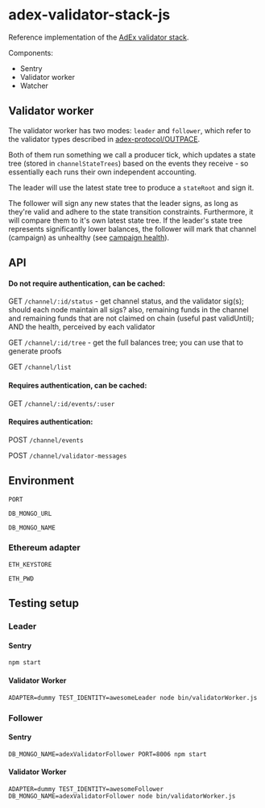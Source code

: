 # adex-validator-stack-js

Reference implementation of the [AdEx validator stack](https://github.com/adexnetwork/adex-protocol#validator-stack-platform).

Components:

* Sentry
* Validator worker
* Watcher

## Validator worker

The validator worker has two modes: `leader` and `follower`, which refer to the validator types described in [adex-protocol/OUTPACE](https://github.com/AdExNetwork/adex-protocol/blob/master/OUTPACE.md#specification).

Both of them run something we call a producer tick, which updates a state tree (stored in `channelStateTrees`) based on the events they receive - so essentially each runs their own independent accounting.

The leader will use the latest state tree to produce a `stateRoot` and sign it.

The follower will sign any new states that the leader signs, as long as they're valid and adhere to the state transition constraints. Furthermore, it will compare them to it's own latest state tree. If the leader's state tree represents significantly lower balances, the follower will mark that channel (campaign) as unhealthy (see [campaign health](https://github.com/AdExNetwork/adex-protocol#campaign-health)).

## API


#### Do not require authentication, can be cached:

GET `/channel/:id/status` - get channel status, and the validator sig(s); should each node maintain all sigs? also, remaining funds in the channel and remaining funds that are not claimed on chain (useful past validUntil); AND the health, perceived by each validator

GET `/channel/:id/tree` - get the full balances tree; you can use that to generate proofs

GET `/channel/list`

#### Requires authentication, can be cached:

GET `/channel/:id/events/:user`

#### Requires authentication:

POST `/channel/events`

POST `/channel/validator-messages`



## Environment

``PORT``

``DB_MONGO_URL``

``DB_MONGO_NAME``

### Ethereum adapter

``ETH_KEYSTORE``

``ETH_PWD``


## Testing setup


### Leader

#### Sentry

```
npm start
```

#### Validator Worker

```
ADAPTER=dummy TEST_IDENTITY=awesomeLeader node bin/validatorWorker.js
```


### Follower

#### Sentry

```
DB_MONGO_NAME=adexValidatorFollower PORT=8006 npm start
```


#### Validator Worker
```
ADAPTER=dummy TEST_IDENTITY=awesomeFollower DB_MONGO_NAME=adexValidatorFollower node bin/validatorWorker.js
```
